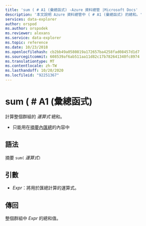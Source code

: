 ```yaml
---
title: 'sum ( # A1 (彙總函式) -Azure 資料總管 |Microsoft Docs'
description: '本文說明 Azure 資料總管中 ( # A1 (彙總函式) 的總和。'
services: data-explorer
author: orspod
ms.author: orspodek
ms.reviewer: alexans
ms.service: data-explorer
ms.topic: reference
ms.date: 10/23/2018
ms.openlocfilehash: cb2bb49a0580819a172657ba4258fad08457d1d7
ms.sourcegitcommit: 608539af6ab511aa11d82c17b782641340fc8974
ms.translationtype: MT
ms.contentlocale: zh-TW
ms.lasthandoff: 10/20/2020
ms.locfileid: "92251367"
---
```

# <a name="sum-aggregation-function"></a>sum ( # A1 (彙總函式) 

計算整個群組的 *運算式* 總和。 

* 只能用在[摘要內匯總](summarizeoperator.md)的內容中

## <a name="syntax"></a>語法

摘要 `sum(` *運算式*`)`

## <a name="arguments"></a>引數

* *Expr*：將用於匯總計算的運算式。 

## <a name="returns"></a>傳回

整個群組中 *Expr* 的總和值。
 